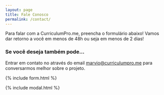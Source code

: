 ```yaml
---
layout: page
title: Fale Conosco
permalink: /contact/
---
```


Para falar com a CurriculumPro.me, preencha o formulário abaixo! Vamos dar retorno a você  em menos de 48h ou seja em menos de 2 dias! 

### Se você deseja também pode...
Entrar em contato no através do email [marvio@curriculumpro.me](mailto:{{site.email}}) para conversarmos melhor sobre o projeto.

{% include form.html %}

{% include modal.html %}
